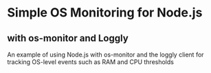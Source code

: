 # Simple OS Monitoring for Node.js
## with os-monitor and Loggly
An example of using Node.js with os-monitor and the loggly client for tracking OS-level events such as RAM and CPU thresholds
